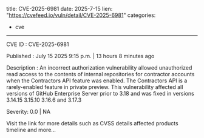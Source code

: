  
title: CVE-2025-6981
date: 2025-7-15
lien: "https://cvefeed.io/vuln/detail/CVE-2025-6981"
categories:
  - cve
---

CVE ID : CVE-2025-6981

Published :  July 15
2025
9:15 p.m. | 13 hours
8 minutes ago

Description : An incorrect authorization vulnerability allowed unauthorized read access to the contents of internal repositories for contractor accounts when the Contractors API feature was enabled. The Contractors API is a rarely-enabled feature in private preview. This vulnerability affected all versions of GitHub Enterprise Server prior to 3.18 and was fixed in versions 3.14.15
3.15.10
3.16.6 and 3.17.3

Severity: 0.0 | NA

Visit the link for more details
such as CVSS details
affected products
timeline
and more...

